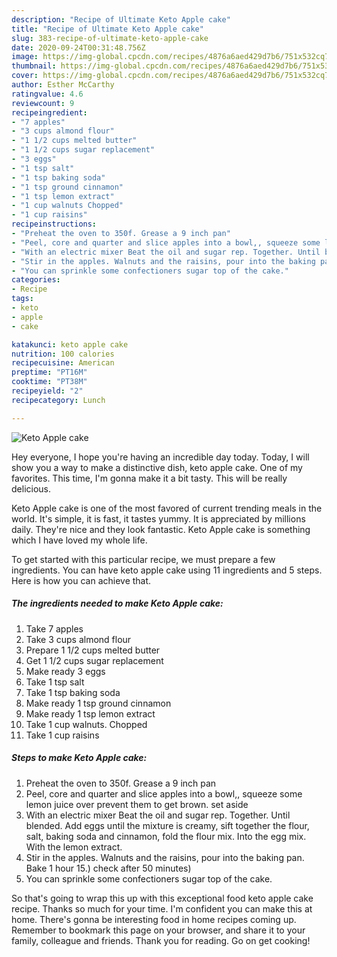 ```yaml
---
description: "Recipe of Ultimate Keto Apple cake"
title: "Recipe of Ultimate Keto Apple cake"
slug: 383-recipe-of-ultimate-keto-apple-cake
date: 2020-09-24T00:31:48.756Z
image: https://img-global.cpcdn.com/recipes/4876a6aed429d7b6/751x532cq70/keto-apple-cake-recipe-main-photo.jpg
thumbnail: https://img-global.cpcdn.com/recipes/4876a6aed429d7b6/751x532cq70/keto-apple-cake-recipe-main-photo.jpg
cover: https://img-global.cpcdn.com/recipes/4876a6aed429d7b6/751x532cq70/keto-apple-cake-recipe-main-photo.jpg
author: Esther McCarthy
ratingvalue: 4.6
reviewcount: 9
recipeingredient:
- "7 apples"
- "3 cups almond flour"
- "1 1/2 cups melted butter"
- "1 1/2 cups sugar replacement"
- "3 eggs"
- "1 tsp salt"
- "1 tsp baking soda"
- "1 tsp ground cinnamon"
- "1 tsp lemon extract"
- "1 cup walnuts Chopped"
- "1 cup raisins"
recipeinstructions:
- "Preheat the oven to 350f. Grease a 9 inch pan"
- "Peel, core and quarter and slice apples into a bowl,, squeeze some lemon juice over prevent them to get brown. set aside"
- "With an electric mixer Beat the oil and sugar rep. Together. Until blended. Add eggs until the mixture is creamy, sift together the flour, salt, baking soda and cinnamon, fold the flour mix. Into the egg mix. With the lemon extract."
- "Stir in the apples. Walnuts and the raisins, pour into the baking pan. Bake 1 hour 15.) check after 50 minutes)"
- "You can sprinkle some confectioners sugar top of the cake."
categories:
- Recipe
tags:
- keto
- apple
- cake

katakunci: keto apple cake 
nutrition: 100 calories
recipecuisine: American
preptime: "PT16M"
cooktime: "PT38M"
recipeyield: "2"
recipecategory: Lunch

---
```



![Keto Apple cake](https://img-global.cpcdn.com/recipes/4876a6aed429d7b6/751x532cq70/keto-apple-cake-recipe-main-photo.jpg)

Hey everyone, I hope you're having an incredible day today. Today, I will show you a way to make a distinctive dish, keto apple cake. One of my favorites. This time, I'm gonna make it a bit tasty. This will be really delicious.



Keto Apple cake is one of the most favored of current trending meals in the world. It's simple, it is fast, it tastes yummy. It is appreciated by millions daily. They're nice and they look fantastic. Keto Apple cake is something which I have loved my whole life.


To get started with this particular recipe, we must prepare a few ingredients. You can have keto apple cake using 11 ingredients and 5 steps. Here is how you can achieve that.

<!--inarticleads1-->

##### The ingredients needed to make Keto Apple cake:

1. Take 7 apples
1. Take 3 cups almond flour
1. Prepare 1 1/2 cups melted butter
1. Get 1 1/2 cups sugar replacement
1. Make ready 3 eggs
1. Take 1 tsp salt
1. Take 1 tsp baking soda
1. Make ready 1 tsp ground cinnamon
1. Make ready 1 tsp lemon extract
1. Take 1 cup walnuts. Chopped
1. Take 1 cup raisins




<!--inarticleads2-->

##### Steps to make Keto Apple cake:

1. Preheat the oven to 350f. Grease a 9 inch pan
1. Peel, core and quarter and slice apples into a bowl,, squeeze some lemon juice over prevent them to get brown. set aside
1. With an electric mixer Beat the oil and sugar rep. Together. Until blended. Add eggs until the mixture is creamy, sift together the flour, salt, baking soda and cinnamon, fold the flour mix. Into the egg mix. With the lemon extract.
1. Stir in the apples. Walnuts and the raisins, pour into the baking pan. Bake 1 hour 15.) check after 50 minutes)
1. You can sprinkle some confectioners sugar top of the cake.




So that's going to wrap this up with this exceptional food keto apple cake recipe. Thanks so much for your time. I'm confident you can make this at home. There's gonna be interesting food in home recipes coming up. Remember to bookmark this page on your browser, and share it to your family, colleague and friends. Thank you for reading. Go on get cooking!
